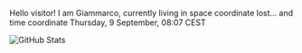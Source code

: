 Hello visitor! I am Giammarco, currently living in space coordinate lost... and time coordinate Thursday, 9 September, 08:07 CEST

![GitHub Stats](https://github-readme-stats.vercel.app/api?username=grcasanova)
